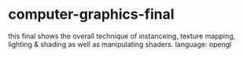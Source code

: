 # computer-graphics-final

this final shows the overall technique of instanceing, texture mapping, lighting & shading as well as manipulating shaders.
language: opengl


